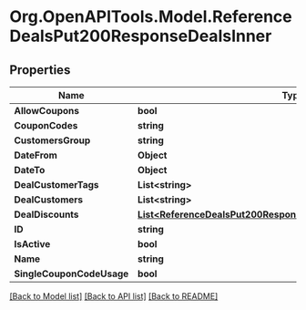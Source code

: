 # Org.OpenAPITools.Model.ReferenceDealsPut200ResponseDealsInner

## Properties

Name | Type | Description | Notes
------------ | ------------- | ------------- | -------------
**AllowCoupons** | **bool** |  | [optional] 
**CouponCodes** | **string** |  | [optional] 
**CustomersGroup** | **string** |  | [optional] 
**DateFrom** | **Object** |  | [optional] 
**DateTo** | **Object** |  | [optional] 
**DealCustomerTags** | **List&lt;string&gt;** |  | [optional] 
**DealCustomers** | **List&lt;string&gt;** |  | [optional] 
**DealDiscounts** | [**List&lt;ReferenceDealsPut200ResponseDealsInnerDealDiscountsInner&gt;**](ReferenceDealsPut200ResponseDealsInnerDealDiscountsInner.md) |  | [optional] 
**ID** | **string** |  | [optional] 
**IsActive** | **bool** |  | [optional] 
**Name** | **string** |  | [optional] 
**SingleCouponCodeUsage** | **bool** |  | [optional] 

[[Back to Model list]](../README.md#documentation-for-models) [[Back to API list]](../README.md#documentation-for-api-endpoints) [[Back to README]](../README.md)


